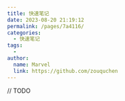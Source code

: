```yaml
---
title: 快速笔记
date: 2023-08-20 21:19:12
permalink: /pages/7a4116/
categories:
  - 快速笔记
tags:
  - 
author: 
  name: Marvel
  link: https://github.com/zouquchen
---
```

// TODO